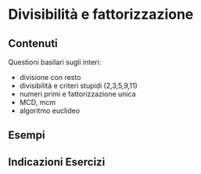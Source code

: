 # Divisibilità e fattorizzazione

## Contenuti

Questioni basilari sugli interi:

- divisione con resto
- divisibilità e criteri stupidi (2,3,5,9,11)
- numeri primi e fattorizzazione unica
- MCD, mcm
- algoritmo euclideo

## Esempi

## Indicazioni Esercizi
